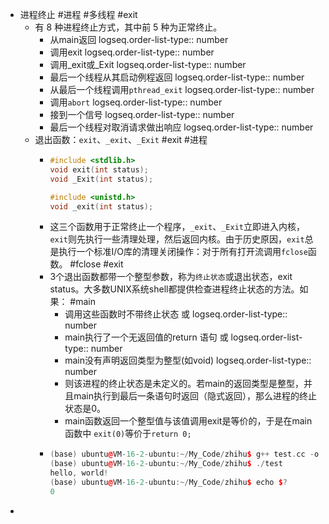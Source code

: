- 进程终止 #进程 #多线程 #exit
	- 有 8 种进程终止方式，其中前 5 种为正常终止。
		- 从main返回
		  logseq.order-list-type:: number
		- 调用exit
		  logseq.order-list-type:: number
		- 调用_exit或_Exit
		  logseq.order-list-type:: number
		- 最后一个线程从其启动例程返回
		  logseq.order-list-type:: number
		- 从最后一个线程调用`pthread_exit`
		  logseq.order-list-type:: number
		- 调用`abort`
		  logseq.order-list-type:: number
		- 接到一个信号
		  logseq.order-list-type:: number
		- 最后一个线程对取消请求做出响应
		  logseq.order-list-type:: number
	- 退出函数：`exit`、`_exit`、`_Exit` #exit #进程
		- ```cpp
		  #include <stdlib.h>
		  void exit(int status);
		  void _Exit(int status);
		  
		  #include <unistd.h>
		  void _exit(int status);
		  ```
		- 这三个函数用于正常终止一个程序，`_exit`、`_Exit`立即进入内核，`exit`则先执行一些清理处理，然后返回内核。由于历史原因，`exit`总是执行一个标准I/O库的清理关闭操作：对于所有打开流调用`fclose`函数。 #fclose #exit
		- 3个退出函数都带一个整型参数，称为`终止状态`或退出状态，exit status。大多数UNIX系统shell都提供检查进程终止状态的方法。如果： #main
			- 调用这些函数时不带终止状态 或
			  logseq.order-list-type:: number
			- main执行了一个无返回值的return 语句 或
			  logseq.order-list-type:: number
			- main没有声明返回类型为整型(如void)
			  logseq.order-list-type:: number
			- 则该进程的终止状态是未定义的。若main的返回类型是整型，并且main执行到最后一条语句时返回（隐式返回），那么进程的终止状态是0。
			- main函数返回一个整型值与该值调用exit是等价的，于是在main函数中 `exit(0)`等价于`return 0;`
		- ```cpp
		  (base) ubuntu@VM-16-2-ubuntu:~/My_Code/zhihu$ g++ test.cc -o test
		  (base) ubuntu@VM-16-2-ubuntu:~/My_Code/zhihu$ ./test 
		  hello, world!
		  (base) ubuntu@VM-16-2-ubuntu:~/My_Code/zhihu$ echo $?				// 打印终止状态
		  0
		  ```
-